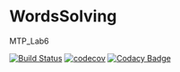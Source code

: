 # WordsSolving
MTP_Lab6


[![Build Status](https://travis-ci.org/NataPrivate/WordsSolving.svg?branch=master)](https://travis-ci.org/NataPrivate/WordsSolving)
[![codecov](https://codecov.io/gh/NataPrivate/WordsSolving/branch/master/graph/badge.svg)](https://codecov.io/gh/NataPrivate/WordsSolving)
[![Codacy Badge](https://api.codacy.com/project/badge/Coverage/1873cf02c47c4a409d00b726bf051493)](https://www.codacy.com/app/NataPrivate/WordsSolving?utm_source=github.com&utm_medium=referral&utm_content=NataPrivate/WordsSolving&utm_campaign=Badge_Coverage)
